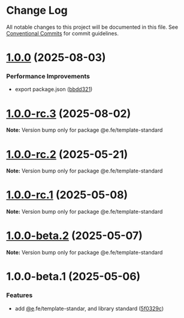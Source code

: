 # Change Log

All notable changes to this project will be documented in this file.
See [Conventional Commits](https://conventionalcommits.org) for commit guidelines.

# [1.0.0](https://github.com/eleven-net-cn/create-app/compare/@e.fe/template-standard@1.0.0-rc.3...@e.fe/template-standard@1.0.0) (2025-08-03)


### Performance Improvements

* export package.json ([bbdd321](https://github.com/eleven-net-cn/create-app/commit/bbdd321b7399ce0da3aca50517f35ff7d4a281ac))





# [1.0.0-rc.3](https://github.com/eleven-net-cn/create-app/compare/@e.fe/template-standard@1.0.0-rc.2...@e.fe/template-standard@1.0.0-rc.3) (2025-08-02)

**Note:** Version bump only for package @e.fe/template-standard





# [1.0.0-rc.2](https://github.com/eleven-net-cn/create-app/compare/@e.fe/template-standard@1.0.0-rc.1...@e.fe/template-standard@1.0.0-rc.2) (2025-05-21)

**Note:** Version bump only for package @e.fe/template-standard





# [1.0.0-rc.1](https://github.com/eleven-net-cn/create-app/compare/@e.fe/template-standard@1.0.0-beta.2...@e.fe/template-standard@1.0.0-rc.1) (2025-05-08)

**Note:** Version bump only for package @e.fe/template-standard





# [1.0.0-beta.2](https://github.com/eleven-net-cn/create-app/compare/@e.fe/template-standard@1.0.0-beta.1...@e.fe/template-standard@1.0.0-beta.2) (2025-05-07)

**Note:** Version bump only for package @e.fe/template-standard





# 1.0.0-beta.1 (2025-05-06)


### Features

* add [@e](https://github.com/e).fe/template-standar, and library standard ([5f0329c](https://github.com/eleven-net-cn/create-app/commit/5f0329cf9ccc922913e71830c003b700cb3343ed))
